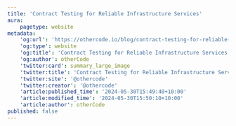```yaml
---
title: 'Contract Testing for Reliable Infrastructure Services'
aura:
    pagetype: website
metadata:
    'og:url': 'https://othercode.io/blog/contract-testing-for-reliable-infrastructure-services'
    'og:type': website
    'og:title': 'Contract Testing for Reliable Infrastructure Services | otherCode'
    'og:author': otherCode
    'twitter:card': summary_large_image
    'twitter:title': 'Contract Testing for Reliable Infrastructure Services | otherCode'
    'twitter:site': '@othercode'
    'twitter:creator': '@othercode'
    'article:published_time': '2024-05-30T15:49:40+10:00'
    'article:modified_time': '2024-05-30T15:50:10+10:00'
    'article:author': otherCode
published: false
---
```


